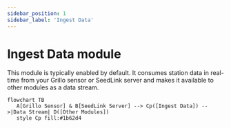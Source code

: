 ```yaml
---
sidebar_position: 1
sidebar_label: 'Ingest Data'
---
```


# Ingest Data module
This module is typically enabled by default. It consumes station data in real-time from your Grillo sensor or SeedLink server and makes it available to other modules as a data stream.

```mermaid
flowchart TB
   A[Grillo Sensor] & B[SeedLink Server] --> Cp([Ingest Data]) -->|Data Stream| D([Other Modules]) 
   style Cp fill:#1b62d4
```
